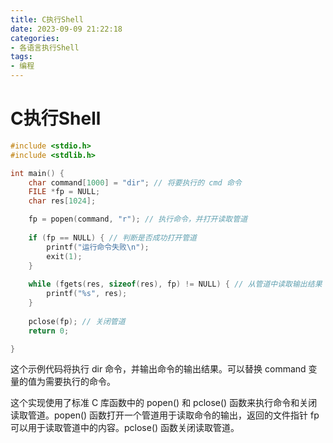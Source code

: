 ```yaml
---
title: C执行Shell
date: 2023-09-09 21:22:18
categories:
- 各语言执行Shell
tags:
- 编程
---
```


# C执行Shell

```c
#include <stdio.h>
#include <stdlib.h>

int main() {
    char command[1000] = "dir"; // 将要执行的 cmd 命令
    FILE *fp = NULL;
    char res[1024];

    fp = popen(command, "r"); // 执行命令，并打开读取管道
     
    if (fp == NULL) { // 判断是否成功打开管道
        printf("运行命令失败\n");
        exit(1);
    }
     
    while (fgets(res, sizeof(res), fp) != NULL) { // 从管道中读取输出结果
        printf("%s", res);
    }
    
    pclose(fp); // 关闭管道
    return 0;

}
```

这个示例代码将执行 dir 命令，并输出命令的输出结果。可以替换 command 变量的值为需要执行的命令。

这个实现使用了标准 C 库函数中的 popen() 和 pclose() 函数来执行命令和关闭读取管道。popen() 函数打开一个管道用于读取命令的输出，返回的文件指针 fp 可以用于读取管道中的内容。pclose() 函数关闭读取管道。
